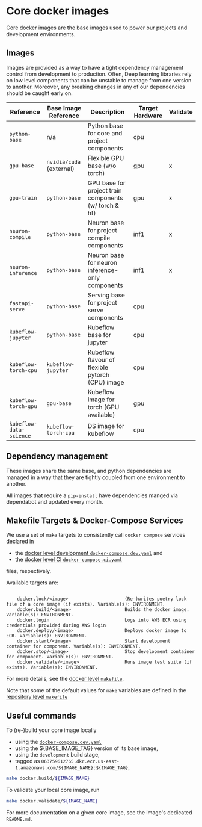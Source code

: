# Core docker images

Core docker images are the base images used to power our projects and development environments.

## Images

Images are provided as a way to have a tight dependency management control from development to
production. Often, Deep learning libraries rely on low level components that can be unstable to
manage from one version to another. Moreover, any breaking changes in any of our dependencies
should be caught early on.


| Reference                | Base Image Reference        | Description                                            | Target Hardware | Validate |
| ------------------------ | ----------------------------| ------------------------------------------------------ | --------------- | -------- |
| `python-base`            | n/a                         | Python base for core and project components            | cpu             |          |
| `gpu-base`               | `nvidia/cuda` (external)    | Flexible GPU base (w/o torch)                          | gpu             |     x    |
| `gpu-train`              | `python-base`               | GPU base for project train components (w/ torch & hf)  | gpu             |     x    |
| `neuron-compile`         | `python-base`               | Neuron base for project compile components             | inf1            |     x    |
| `neuron-inference`       | `python-base`               | Neuron base for neuron inference-only components       | inf1            |     x    |
| `fastapi-serve`          | `python-base`               | Serving base for project serve components              | cpu             |          |
| `kubeflow-jupyter`       | `python-base`               | Kubeflow base for jupyter                              | cpu             |          |
| `kubeflow-torch-cpu`     | `kubeflow-jupyter`          | Kubeflow flavour of flexible pytorch (CPU) image       | cpu             |          |
| `kubeflow-torch-gpu`     | `gpu-base`                  | Kubeflow image for torch (GPU available)               | gpu             |          |
| `kubeflow-data-science`  | `kubeflow-torch-cpu`        | DS image for kubeflow                                  | cpu             |          |

## Dependency management

These images share the same base, and python dependencies are managed in a way that they are tightly
 coupled from one environment to another.

All images that require a `pip-install` have dependencies manged via dependabot and updated every
month.


## Makefile Targets & Docker-Compose Services

We use a set of `make` targets to consistently call `docker compose` services declared in
- the [docker level development `docker-compose.dev.yaml`](./docker-compose.dev.yaml) and
- the [docker level CI `docker-compose.ci.yaml`](./docker-compose.ci.yaml)

files, respectively.

Available targets are:

```text

    docker.lock/<image>                     (Re-)writes poetry lock file of a core image (if exists). Variable(s): ENVIRONMENT.
    docker.build/<image>                    Builds the docker image. Variable(s): ENVIRONMENT.
    docker.login                            Logs into AWS ECR using credentials provided during AWS login
    docker.deploy/<image>                   Deploys docker image to ECR. Variable(s): ENVIRONMENT.
    docker.start/<image>                    Start development container for component. Variable(s): ENVIRONMENT.
    docker.stop/<image>                     Stop development container for component. Variable(s): ENVIRONMENT.
    docker.validate/<image>                 Runs image test suite (if exists). Variable(s): ENVIRONMENT.

```

For more details, see the [docker level `makefile`](./makefile.mk).

Note that some of the default values for `make` variables are defined in the
[repository level `makefile`](../Makefile)

## Useful commands

To (re-)build your core image locally

- using the [`docker-compose.dev.yaml`](./docker-compose.dev.yaml)
- using the ${BASE_IMAGE_TAG} version of its base image,
- using the `development` build stage,
- tagged as `063759612765.dkr.ecr.us-east-1.amazonaws.com/${IMAGE_NAME}:${IMAGE_TAG}`,

```bash
make docker.build/${IMAGE_NAME}
```

To validate your local core image, run

```bash
make docker.validate/${IMAGE_NAME}
```

For more documentation on a given core image, see the image's dedicated `README.md`.

